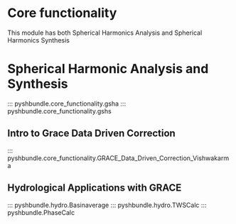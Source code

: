# Core functionality

This module has both Spherical Harmonics Analysis and Spherical Harmonics Synthesis

# Spherical Harmonic Analysis and Synthesis
::: pyshbundle.core_functionality.gsha
::: pyshbundle.core_functionality.gshs

## Intro to Grace Data Driven Correction
::: pyshbundle.core_functionality.GRACE_Data_Driven_Correction_Vishwakarma

## Hydrological Applications with GRACE
::: pyshbundle.hydro.Basinaverage
::: pyshbundle.hydro.TWSCalc
::: pyshbundle.PhaseCalc